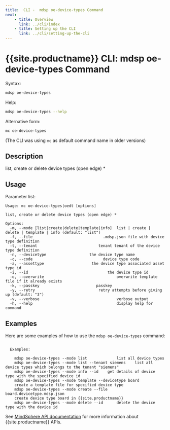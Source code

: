 ```yaml
---
title:  CLI -  mdsp oe-device-types Command
next:
    - title: Overview
      link: ../cli/index
    - title: Setting up the CLI
      link: ../cli/setting-up-the-cli
---
```


# {{site.productname}} CLI: mdsp oe-device-types Command

Syntax:

```bash
mdsp oe-device-types
```

Help:

```bash
mdsp oe-device-types --help
```

Alternative form:

```bash
mc oe-device-types
```

(The CLI was using `mc` as default command name in older versions)

## Description

list, create or delete device types (open edge) *

## Usage

Parameter list:

```text
Usage: mc oe-device-types|oedt [options]

list, create or delete device types (open edge) *

Options:
  -m, --mode [list|create|delete|template|info]  list | create | delete | template | info (default: "list")
  -f, --file                               .mdsp.json file with device type definition
  -t, --tenant                           tenant tenant of the device type definition
  -n, --devicetype                   the device type name
  -c, --code                               device type code
  -a, --assettype                     the device type associated asset type id
  -i, --id                                   the device type id
  -o, --overwrite                                overwrite template file if it already exists
  -k, --passkey                         passkey
  -y, --retry                            retry attempts before giving up (default: "3")
  -v, --verbose                                  verbose output
  -h, --help                                     display help for command

```

## Examples

Here are some examples of how to use the `mdsp oe-device-types` command:

```text

  Examples:

    mdsp oe-device-types --mode list 			 list all device types
    mdsp oe-device-types --mode list --tenant siemens	 list all device types which belongs to the tenant "siemens"
    mdsp oe-device-types --mode info --id 	 get details of device type with the specified device id
    mdsp oe-device-types --mode template --devicetype board 
	create a template file for specified device type
    mdsp oe-device-types --mode create --file board.devicetype.mdsp.json 
	create device type board in {{site.productname}}
    mdsp oe-device-types --mode delete --id 	 delete the device type with the device id

```

See [MindSphere API documentation](https://documentation.mindsphere.io/MindSphere/apis/index.html) for more information about {{site.productname}} APIs.
